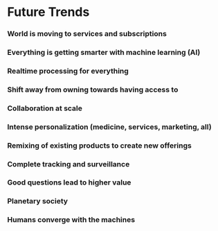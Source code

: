 # Future Trends
### World is moving to services and subscriptions
### Everything is getting smarter with machine learning (AI)
### Realtime processing for everything
### Shift away from owning towards having access to
### Collaboration at scale
### Intense personalization (medicine, services, marketing, all)
### Remixing of existing products to create new offerings
### Complete tracking and surveillance
### Good questions lead to higher value
### Planetary society
### Humans converge with the machines

